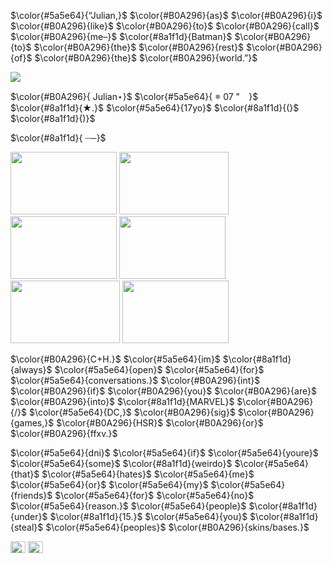 $\color{#5a5e64}{“Julian,}$ $\color{#B0A296}{as}$ $\color{#B0A296}{i}$ $\color{#B0A296}{like}$ $\color{#B0A296}{to}$ $\color{#B0A296}{call}$ $\color{#B0A296}{me–}$
$\color{#8a1f1d}{Batman}$ $\color{#B0A296}{to}$ $\color{#B0A296}{the}$ $\color{#B0A296}{rest}$ $\color{#B0A296}{of}$ $\color{#B0A296}{the}$ $\color{#B0A296}{world.”}$

<img src= "https://files.catbox.moe/oiym0y.gif" width="ancho" height="alto"/>


$\color{#B0A296}{    Julian⋆}$ $\color{#5a5e64}{  𖥻‎   07 "⠀  }$ $\color{#8a1f1d}{★.}$ $\color{#5a5e64}{17yo}$ $\color{#8a1f1d}{(}$<img src= "https://media.discordapp.net/attachments/883166258126782494/1299714991703986306/ed530c3a478f5389b009e91446f89dca.jpg?ex=671e3569&is=671ce3e9&hm=acdf29c0e35f547922aa11dde7f629e9994d2b1042b904d1390215ecb9722790&" width="15" height="10"/>$\color{#8a1f1d}{)}$

$\color{#8a1f1d}{ ┈─}$

<img src= "https://media.discordapp.net/attachments/883166258126782494/1299714872908578857/52_sin_titulo_20241011171720.jpg?ex=671e354d&is=671ce3cd&hm=f67052eaaddbd62342ef3d6d28e04c35753f034de40f45b6c2a70e60444b6524&" width="170" height="100"/> <img src= "https://media.discordapp.net/attachments/883166258126782494/1299714873193926656/52_sin_titulo_20241011163859.jpg?ex=671e354d&is=671ce3cd&hm=e7d96ee7ea5856e679d989462fdb9b2ba5292c57bee39e4586ff4828e7587a56&" width="175" height="100"/> <img src= "https://media.discordapp.net/attachments/883166258126782494/1299714873453969479/kz5ob5-1.jpg?ex=671e354d&is=671ce3cd&hm=2dbed4b277798be2f030deb225c350f1866a120d5feba032e3281ea4d4b6d4ae&" width="170" height="100"/> <img src= "https://media.discordapp.net/attachments/883166258126782494/1299714873797771274/52_sin_titulo_20241011172238.jpg?ex=671e354d&is=671ce3cd&hm=5512f4cff8f12d29080382d91d6795e5fb773b5b4502f55e0a2f64a1cf7f820c&" width="170" height="100"/> <img src= "https://media.discordapp.net/attachments/883166258126782494/1299714874070532116/52_sin_titulo_20241011174534.jpg?ex=671e354d&is=671ce3cd&hm=cf0227d976eeeec6a541c564b98c3cd6fe80b0e716c253ad151123af72a2b1d0&" width="175" height="100"/> <img src= "https://media.discordapp.net/attachments/883166258126782494/1299714874347225159/52_sin_titulo_20241011174810.jpg?ex=671e354d&is=671ce3cd&hm=c46803df00a6f9831b026f09b8535d887f89c800681859d3a7b3efd66e9b9e8f&" width="170" height="100"/>

$\color{#B0A296}{C+H.}$ $\color{#5a5e64}{im}$ $\color{#8a1f1d}{always}$ $\color{#5a5e64}{open}$ $\color{#5a5e64}{for}$ $\color{#5a5e64}{conversations.}$ $\color{#B0A296}{int}$ $\color{#B0A296}{if}$ $\color{#B0A296}{you}$ $\color{#B0A296}{are}$ $\color{#B0A296}{into}$ $\color{#8a1f1d}{MARVEL}$ $\color{#B0A296}{/}$ $\color{#5a5e64}{DC,}$ $\color{#B0A296}{sig}$ $\color{#B0A296}{games,}$ $\color{#B0A296}{HSR}$ $\color{#B0A296}{or}$ $\color{#B0A296}{ffxv.}$

$\color{#5a5e64}{dni}$ $\color{#5a5e64}{if}$ $\color{#5a5e64}{youre}$ $\color{#5a5e64}{some}$ $\color{#8a1f1d}{weirdo}$ $\color{#5a5e64}{that}$ $\color{#5a5e64}{hates}$ $\color{#5a5e64}{me}$ $\color{#5a5e64}{or}$ $\color{#5a5e64}{my}$ $\color{#5a5e64}{friends}$ $\color{#5a5e64}{for}$ $\color{#5a5e64}{no}$ $\color{#5a5e64}{reason.}$ $\color{#5a5e64}{people}$ $\color{#8a1f1d}{under}$ $\color{#8a1f1d}{15.}$ $\color{#5a5e64}{you}$ $\color{#8a1f1d}{steal}$ $\color{#5a5e64}{peoples}$ $\color{#B0A296}{skins/bases.}$

<img src= "https://media.discordapp.net/attachments/883166258126782494/1299714992068755558/STK-20241012-WA0006.webp?ex=671e3569&is=671ce3e9&hm=2d25605b52cf88924f829774fb6df6ddbc718865468502c1e933a10d5b92b11d&988793094406186.gif" width="24" height="19"/> <img src= "https://media.discordapp.net/attachments/883166258126782494/1299714992551104522/STK-20241011-WA0087.webp?ex=671e3569&is=671ce3e9&hm=8ee4f33709257b3b76cad905e9481cb5bb6c2fd9d59d6cf01da1bf63a9081de4" width="24" height="19"/>
